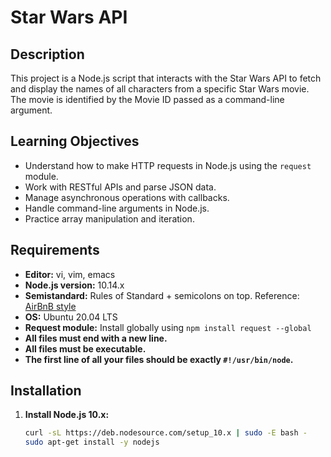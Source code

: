 # Star Wars API

## Description

This project is a Node.js script that interacts with the Star Wars API to fetch and display the names of all characters from a specific Star Wars movie. The movie is identified by the Movie ID passed as a command-line argument.

## Learning Objectives

- Understand how to make HTTP requests in Node.js using the `request` module.
- Work with RESTful APIs and parse JSON data.
- Manage asynchronous operations with callbacks.
- Handle command-line arguments in Node.js.
- Practice array manipulation and iteration.

## Requirements

- **Editor:** vi, vim, emacs
- **Node.js version:** 10.14.x
- **Semistandard:** Rules of Standard + semicolons on top. Reference: [AirBnB style](https://github.com/airbnb/javascript)
- **OS:** Ubuntu 20.04 LTS
- **Request module:** Install globally using `npm install request --global`
- **All files must end with a new line.**
- **All files must be executable.**
- **The first line of all your files should be exactly `#!/usr/bin/node`.**

## Installation

1. **Install Node.js 10.x:**
   ```bash
   curl -sL https://deb.nodesource.com/setup_10.x | sudo -E bash -
   sudo apt-get install -y nodejs
